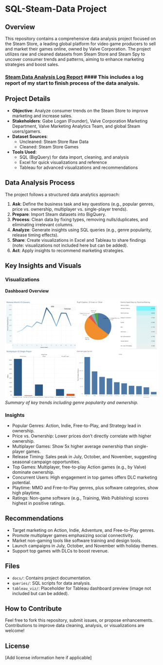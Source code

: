 # SQL-Steam-Data Project

## Overview
This repository contains a comprehensive data analysis project focused on the Steam Store, a leading global platform for video game producers to sell and market their games online, owned by Valve Corporation. The project utilizes raw and cleaned datasets from Steam Store and Steam Spy to uncover consumer trends and patterns, aiming to enhance marketing strategies and boost sales.

### [Steam Data Analysis Log Report](docs/Steam%20Store%20Log%20Report_%2007_21_2025.pdf)  #### This includes a log report of my start to finish process of the data analysis.

## Project Details
- **Objective**: Analyze consumer trends on the Steam Store to improve marketing and increase sales.
- **Stakeholders**: Gabe Logan (Founder), Valve Corporation Marketing Department, Valve Marketing Analytics Team, and global Steam users/gamers.
- **Dataset Sources**:
  - Uncleaned: Steam Store Raw Data
  - Cleaned: Steam Store Games
- **Tools Used**:
  - SQL (BigQuery) for data import, cleaning, and analysis
  - Excel for quick visualizations and reference
  - Tableau for advanced visualizations and recommendations

## Data Analysis Process
The project follows a structured data analytics approach:
1. **Ask**: Define the business task and key questions (e.g., popular genres, price vs. ownership, multiplayer vs. single-player trends).
2. **Prepare**: Import Steam datasets into BigQuery.
3. **Process**: Clean data by fixing types, removing nulls/duplicates, and eliminating irrelevant columns.
4. **Analyze**: Generate insights using SQL queries (e.g., genre popularity, release timing effects).
5. **Share**: Create visualizations in Excel and Tableau to share findings (note: visualizations not included here but can be added).
6. **Act**: Apply insights to recommend marketing strategies.

## Key Insights and Visuals
### Visualizations
#### Dashboard Overview
![Steam Dashboard](tableau_viz/Steam-Store-Dash-Board.png)
*Summary of key trends including genre popularity and ownership.*

### Insights
- Popular Genres: Action, Indie, Free-to-Play, and Strategy lead in ownership.
- Price vs. Ownership: Lower prices don’t directly correlate with higher ownership.
- Multiplayer Games: Show 5x higher average ownership than single-player games.
- Release Timing: Sales peak in July, October, and November, suggesting seasonal campaign opportunities.
- Top Games: Multiplayer, free-to-play Action games (e.g., by Valve) dominate ownership.
- Concurrent Users: High engagement in top games offers DLC marketing potential.
- Playtime: MMO and Free-to-Play genres, plus software categories, show high playtime.
- Ratings: Non-game software (e.g., Training, Web Publishing) scores highest in positive ratings.

## Recommendations
- Target marketing on Action, Indie, Adventure, and Free-to-Play genres.
- Promote multiplayer games emphasizing social connectivity.
- Market non-gaming tools like software training and design tools.
- Launch campaigns in July, October, and November with holiday themes.
- Support top games with DLCs to boost revenue.

## Files
- `docs/`: Contains project documentation.
- `queries/`: SQL scripts for data analysis.
- `tableau_viz/`: Placeholder for Tableau dashboard preview (image not included but can be added).

## How to Contribute
Feel free to fork this repository, submit issues, or propose enhancements. Contributions to improve data cleaning, analysis, or visualizations are welcome!

## License
[Add license information here if applicable]
